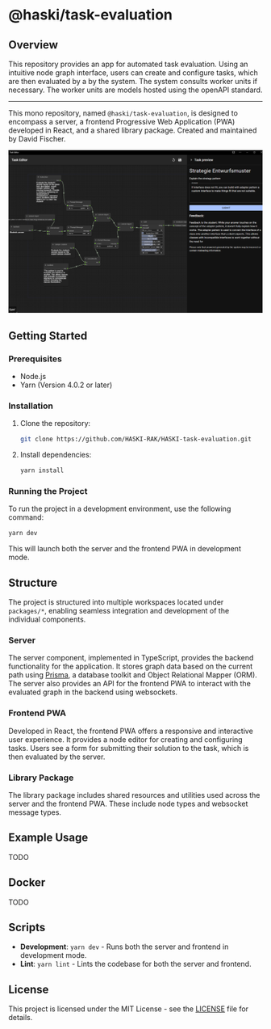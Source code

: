 # @haski/task-evaluation

## Overview

This repository provides an app for automated task evaluation. Using an intuitive node graph interface, users can create and configure tasks, which are then evaluated by a by the system. The system consults worker units if necessary. The worker units are models hosted using the openAPI standard.

---

This mono repository, named `@haski/task-evaluation`, is designed to encompass a server, a frontend Progressive Web Application (PWA) developed in React, and a shared library package.
Created and maintained by David Fischer.

![Thumbnail](.github/thumbnail.png)

## Getting Started

### Prerequisites

- Node.js
- Yarn (Version 4.0.2 or later)

### Installation

1. Clone the repository:

   ```bash
   git clone https://github.com/HASKI-RAK/HASKI-task-evaluation.git
   ```

2. Install dependencies:
   ```bash
   yarn install
   ```

### Running the Project

To run the project in a development environment, use the following command:

```bash
yarn dev
```

This will launch both the server and the frontend PWA in development mode.

## Structure

The project is structured into multiple workspaces located under `packages/*`, enabling seamless integration and development of the individual components.

### Server

The server component, implemented in TypeScript, provides the backend functionality for the application. It stores graph data based on the current path using [Prisma](https://www.prisma.io/), a database toolkit and Object Relational Mapper (ORM). The server also provides an API for the frontend PWA to interact with the evaluated graph in the backend using websockets.

### Frontend PWA

Developed in React, the frontend PWA offers a responsive and interactive user experience. It provides a node editor for creating and configuring tasks. Users see a form for submitting their solution to the task, which is then evaluated by the server.

### Library Package

The library package includes shared resources and utilities used across the server and the frontend PWA. These include node types and websocket message types.

## Example Usage

TODO

## Docker

TODO

## Scripts

- **Development**: `yarn dev` - Runs both the server and frontend in development mode.
- **Lint**: `yarn lint` - Lints the codebase for both the server and frontend.

## License

This project is licensed under the MIT License - see the [LICENSE](LICENSE) file for details.
